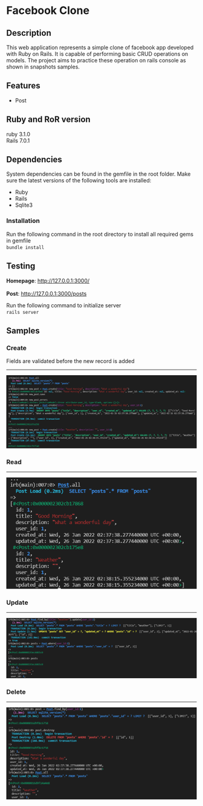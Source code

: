 # Facebook Clone

## Description

This web application represents a simple clone of facebook app developed with Ruby on Rails. It is capable of performing basic CRUD operations on models. The project aims to practice these operation on rails console as shown in snapshots samples.

## Features

- Post 

## Ruby and RoR version

ruby 3.1.0<br>
Rails 7.0.1

## Dependencies

System dependencies can be found in the gemfile in the root folder. Make sure the latest versions of the following tools are installed:

- Ruby
- Rails
- Sqlite3

### Installation

Run the following command in the root directory to install all required gems in gemfile<br>
`bundle install`

## Testing

**Homepage**: http://127.0.0.1:3000/<br>
<br>**Post**: http://127.0.0.1:3000/posts

Run the following command to initialize server<br>
`rails server`

## Samples

### Create

Fields are validated before the new record is added

---

![Create posts](/images/create-posts.png)

### Read

---

![Select posts](/images/read-posts.png)

### Update

---

![Update post](/images/update-post.png)

### Delete

---

![Delete post](/images/delete-post.png)